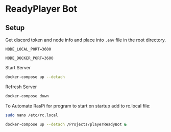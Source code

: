 # ReadyPlayer Bot

## Setup

Get discord token and node info and place into `.env` file in the root directory.

```
NODE_LOCAL_PORT=3600
```
```
NODE_DOCKER_PORT=3600
```

Start Server

```bash
docker-compose up --detach
```

Refresh Server

```bash
docker-compose down
```

To Automate RasPi for program to start on startup add to rc.local file:

```bash
sudo nano /etc/rc.local
```

```bash
docker-compose up --detach /Projects/playerReadyBot &
```